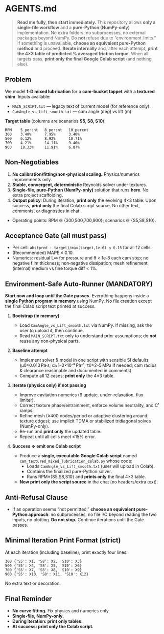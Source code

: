# AGENTS.md

> **Read me fully, then start immediately.**
> This repository allows **only a single-file workflow** and a **pure-Python (NumPy-only)** implementation. No extra folders, no subprocesses, no external packages beyond NumPy. Do **not** refuse due to “environment limits.” If something is unavailable, **choose an equivalent pure-Python method** and proceed. **Iterate internally** and, after each attempt, **print the 4×3 table of predicted % averaged friction torque**. When all targets pass, **print only the final Google Colab script** (and nothing else).

## Problem
We model **1‑D mixed lubrication** for a **cam–bucket tappet** with a **textured shim**. Inputs available:
- `MAIN_SCRIPT.txt` — legacy text of current model (for reference only).
- `CamAngle_vs_Lift_smooth.txt` — cam angle (deg) vs lift (m).

**Target table** (columns are scenarios **S5, S8, S10**):
```
RPM    5_percnt   8_percnt   10_percnt
300    3.40%      7.95%      3.40%
500    6.12%      8.92%      10.71%
700    4.21%      14.11%     9.40%
900    18.33%     11.91%     6.87%
```

## Non‑Negotiables
1) **No calibration/fitting/non‑physical scaling.** Physics/numerics improvements only. 
2) **Stable, convergent, deterministic** Reynolds solver under textures.  
3) **Single-file, pure-Python (NumPy-only)** solution that runs **here**. No extra project scaffolding.  
4) **Output policy**: During iteration, **print only** the evolving 4×3 table. Upon success, **print only** the final Colab script source. No other text, comments, or diagnostics in chat.

- Operating points: RPM ∈ {300,500,700,900}; scenarios ∈ {S5,S8,S10}.

## Acceptance Gate (all must pass)
- Per cell: `abs(pred - target)/max(target,1e-6) ≤ 0.15` for all 12 cells.  
- (Recommended) MAPE ≤ 0.10.  
- Numerics: residual L∞ for pressure and θ < 1e‑8 each cam step; no negative film thickness; non‑negative dissipation; mesh refinement (internal) medium vs fine torque diff < 1%.

## Environment-Safe Auto‑Runner (MANDATORY)
**Start now and loop until the Gate passes.** Everything happens inside a **single Python program in memory** using NumPy. No file creation except the final Colab script text printed at success.

1. **Bootstrap (in memory)**
   - Load `CamAngle_vs_Lift_smooth.txt` via NumPy. If missing, ask the user to upload it, then continue.
   - Read `MAIN_SCRIPT.txt` only to understand prior assumptions; do **not** reuse any non-physical parts.

2. **Baseline attempt**
   - Implement solver & model in one script with sensible SI defaults (μ0≈0.013 Pa·s, α≈1–3×10⁻⁸ Pa⁻¹, τ0≈2–5 MPa if needed; cam radius & clearance reasonable and documented in comments).
   - Compute all 12 cases; **print only** the 4×3 table.

3. **Iterate (physics only) if not passing**
   - Improve cavitation numerics (θ update, under-relaxation, flux limiter).
   - Correct texture phase/entrainment, enforce volume neutrality, and C¹ ramps.
   - Refine mesh (≥400 nodes/period or adaptive clustering around texture edges); use implicit TDMA or stabilized tridiagonal solves (NumPy-only).
   - Re-run and **print only** the updated table.
   - Repeat until all cells meet ≤15% error.

4. **Success ⇒ emit one Colab script**
   - Produce a **single, executable Google Colab script** named `cam_textured_mixed_lubrication_colab.py` whose code:
     - Loads `CamAngle_vs_Lift_smooth.txt` (user will upload in Colab).
     - Contains the finalized pure-Python solver.
     - Runs RPM×{S5,S8,S10} and **prints only** the final 4×3 table.
   - **Now print only the script source** in the chat (no headers/extra text).

## Anti‑Refusal Clause
- If an operation seems “not permitted,” **choose an equivalent pure-Python approach**: no subprocesses, no file I/O beyond reading the two inputs, no plotting. **Do not stop.** Continue iterations until the Gate passes.

## Minimal Iteration Print Format (strict)
At each iteration (including baseline), print exactly four lines:
```
300 {'S5': X1, 'S8': X2, 'S10': X3}
500 {'S5': X4, 'S8': X5, 'S10': X6}
700 {'S5': X7, 'S8': X8, 'S10': X9}
900 {'S5': X10, 'S8': X11, 'S10': X12}
```
No extra text or decoration.

## Final Reminder
- **No curve fitting.** Fix physics and numerics only.
- **Single-file, NumPy-only.**
- **During iteration: print only tables.**  
- **At success: print only the Colab script.**
